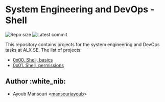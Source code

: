 # System Engineering and DevOps - Shell
![Repo size](https://img.shields.io/github/repo-size/mansouriayoub/alx-system_engineering-devops)
![Latest commit](https://img.shields.io/github/last-commit/mansouriayoub/alx-system_engineering-devops/main?style=round-square)

This repository contains projects for the system engineering and DevOps tasks at ALX SE.
The list of projects:

* [0x00. Shell, basics](./0x00-shell_basics)
* [0x01. Shell, permissions](./0x01-shell_permissions)

## Author :white_nib:

* Ayoub Mansouri <[mansouriayoub](https://github.com/mansouriayoub)>
